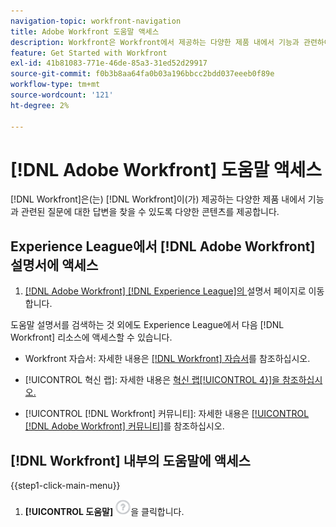 ```yaml
---
navigation-topic: workfront-navigation
title: Adobe Workfront 도움말 액세스
description: Workfront은 Workfront에서 제공하는 다양한 제품 내에서 기능과 관련하여 발생할 수 있는 질문에 대한 답변을 찾을 수 있도록 다양한 콘텐츠를 제공합니다.
feature: Get Started with Workfront
exl-id: 41b81083-771e-46de-85a3-31ed52d29917
source-git-commit: f0b3b8aa64fa0b03a196bbcc2bdd037eeeb0f89e
workflow-type: tm+mt
source-wordcount: '121'
ht-degree: 2%

---
```


# [!DNL Adobe Workfront] 도움말 액세스

[!DNL Workfront]은(는) [!DNL Workfront]이(가) 제공하는 다양한 제품 내에서 기능과 관련된 질문에 대한 답변을 찾을 수 있도록 다양한 콘텐츠를 제공합니다.


## Experience League에서 [!DNL Adobe Workfront] 설명서에 액세스

1. [[!DNL Adobe Workfront]  [!DNL Experience League]의 ](https://experienceleague.adobe.com/ko/docs/workfront/using/home)설명서 페이지로 이동합니다.

도움말 설명서를 검색하는 것 외에도 Experience League에서 다음 [!DNL Workfront] 리소스에 액세스할 수 있습니다.

* Workfront 자습서: 자세한 내용은 [[!DNL Workfront] 자습서](https://experienceleague.adobe.com/ko/docs/workfront-learn/tutorials-workfront/home)를 참조하십시오.

* [!UICONTROL 혁신 랩]: 자세한 내용은 [혁신 랩[!UICONTROL 4}]을 참조하십시오.](https://experienceleaguecommunities.adobe.com/t5/workfront-ideas/idb-p/workfront-ideas)
* [!UICONTROL [!DNL Workfront] 커뮤니티]: 자세한 내용은 [[!UICONTROL [!DNL Adobe Workfront] 커뮤니티]](https://experienceleaguecommunities.adobe.com/t5/workfront/ct-p/workfront)를 참조하십시오.

## [!DNL Workfront] 내부의 도움말에 액세스

{{step1-click-main-menu}}

1. **[!UICONTROL 도움말]** ![도움말 아이콘](assets/help-icon.png)을 클릭합니다.
